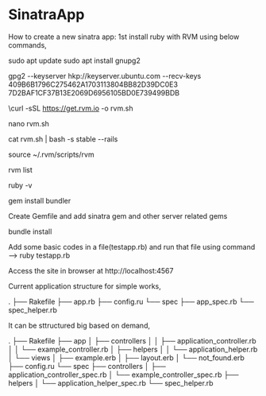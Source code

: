 # SinatraApp


How to create a new sinatra app:
1st install ruby with RVM using below commands,

sudo apt update
sudo apt install gnupg2

gpg2 --keyserver hkp://keyserver.ubuntu.com --recv-keys 409B6B1796C275462A1703113804BB82D39DC0E3 7D2BAF1CF37B13E2069D6956105BD0E739499BDB

\curl -sSL https://get.rvm.io -o rvm.sh

nano rvm.sh

cat rvm.sh | bash -s stable --rails

source ~/.rvm/scripts/rvm

rvm list

ruby -v

gem install bundler

Create Gemfile and add sinatra gem and other server related gems

bundle install

Add some basic codes in a file(testapp.rb) and run that file using command --> ruby testapp.rb

Access the site in browser at http://localhost:4567





Current application structure for simple works,

.
├── Rakefile
├── app.rb
├── config.ru
└── spec
    ├── app_spec.rb
    └── spec_helper.rb




It can be sttructured big based on demand,



.
├── Rakefile
├── app
│   ├── controllers
│   │   ├── application_controller.rb
│   │   └── example_controller.rb
│   ├── helpers
│   │   └── application_helper.rb
│   └── views
│       ├── example.erb
│       ├── layout.erb
│       └── not_found.erb
├── config.ru
└── spec
    ├── controllers
    │   ├── application_controller_spec.rb
    │   └── example_controller_spec.rb
    ├── helpers
    │   └── application_helper_spec.rb
    └── spec_helper.rb